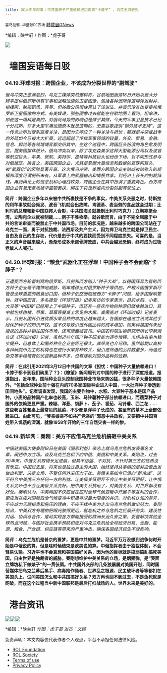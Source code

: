 ```yaml
---
title: DC大中华时事：中共国种子严重依赖进口面临“卡脖子” ，饥荒无可避免
---
```

`喜马拉雅-华盛顿DC农场` [轉載自GNews](https://gnews.org/zh-hans/2378845/)

*编辑：映兰轩 / 作图：*虎子哥

![](http://himalayawashingtondc.org/wp-content/uploads/2021/08/ScreenShot-2021-08-01-at-17.25.09@2x.png)

#   墙国妄语每日驳

### **04.19.环球时报**：跨国企业，不该成为分裂世界的“副驾驶” 

*俄乌冲突正愈演愈烈，乌克兰媒体突然爆料称，谷歌地图服务18日开始以最大分辨率提供俄罗斯所有军事和战略设施的卫星图像，包括各种洲际弹道导弹发射井、指挥所、秘密靶场，等等。但谷歌公司很快否认了该说法，并表示没有改变审核俄罗斯卫星图像的方式。有美媒说，那些图像过去就能在谷歌地图上看到。坦率讲，即使这一爆料是真的，对俄乌局势的影响也是微乎其微，今天的军事卫星技术已经十分成熟，许多大型军用设施原本就是透明的，无需谷歌提供“额外技术支持”。这一传言之所以受到高度关注，是因为它呼应了一种关注与担忧：那就是冲突或战争的外延如今已被大大扩展，远远超越了传统军事领域的较量，外交、贸易、金融、信息、舆论等各领域博弈都交织其中。在这个过程中，跨国巨头扮演的角色愈发明显。据美国媒体统计，俄乌冲突以来，除了埃克森美孚这种大型能源公司以及波音等航空巨头，苹果、微软、英特尔、推特等科技巨头也纷纷下场，以不同形式参与对俄施压。换言之，美国跨国企业，尤其是掌握大量信息和数据的互联网巨头，被“武器化”的风险显著升高。这次俄乌冲突，美西方跨国企业主动或被动卷入的规模和深度可谓前所未有。从军事上的武器输出和情报共享，到经济上长长的制裁阵线，再到舆论上的信息战和心理战攻势，跨国企业在其中扮演了重要角色。西方跨国企业有意无意地被华盛顿裹挟，绑在了将世界推向分裂的副驾驶位上。*

**简评：跨国企业多年以来被中共所裹挟是不争的事实，中美关系交恶之时，特斯拉的刹车事故就会频发、波音飞机就会出故障，肯德基、麦当劳的食品就会过期；比利时的总理和新中国联邦人合影，中共国海关就抵制比利时巧克力；立陶宛挺台湾，立陶宛企业就被制裁……例子不胜枚举。就谷歌而言，由于不完全屈服于中共的言论审查而被禁止于中共国市场。目前的状况是，越来越多的跨国公司站在了乌克兰一面，勇于对抗独裁、法西斯及共产主义，因为捍卫乌克兰就是捍卫民主、自由及自己的生存权，代价是由于中共的要挟而受到不同程度损失。可喜的是，当正义的声音越来越大，渐渐形成多米诺骨牌效应，中共会越发恐惧，终将成为过街老鼠人人喊打。**

### 04.20.环球时报：“粮食”武器化正在浮现！中国种子会不会面临“卡脖子”？ 

*正遭受西方轮番制裁的俄罗斯，目前和西方陷入“种子大战”，以德国拜耳为首的西方种子企业毫不掩饰地威胁，明年或停止对俄罗斯种子等供应。产粮大国俄罗斯尽管是全球重要的粮食出口国，但种子依然面临被西方“卡脖子”问题，给多国敲响警钟。就中国而言，多名接受《环球时报》记者采访的专家表示，目前水稻、小麦、大豆等“中国粮”已经用上了中国种子，但还有一些农作物的种源仍然依赖进口，其中就包括柑橘、苹果、草莓等餐桌上常见的水果。龚荣高对《环球时报》记者表示，目前从国外引进优质水果品种的难度正越来越大，各国都在通过立法或其他手段保护种子的知识产权。这不仅导致引进外国品种的成本增加，如果种植国外未经授权的品种并销往国外市场，还可能面临官司。中国农科院生物研究所所长李新海告诉《环球时报》记者，虽然近些年国产种子研发能力逐步增强，市场占有率也稳步提升，但总体上和国外种业企业差距还很大。龚荣高也介绍称，虽然前期以高校与科研院所为主的机构也在进行水果育种攻关，但引进筛选的品种数量多，而通过杂交等手段培育的优良新品种不多，没有摆脱对国外品种的依赖。*

**简评：在此引用2021年3月12日中共国的文章《担忧：中国种子大量依赖进口！卡脖子都卡到我们碗里了？》：《瞭望》新闻周刊对中国的种子进行了深度报道。报道指出，近年来，国际种业巨头控制我国种业市场来势凶猛，很多种子大量依赖国外，“包括全球种业前十强在内的70多家国际种企进入中国，一大批洋种子渗透到田间地头”。记者调查发现，我国的主要作物中，水稻、大豆种子基本是国产品种，小麦的品种国产化率也较高，玉米、马铃薯种子部分依赖进口，而蔬菜种子对国外的依赖更显严重。辣椒、洋葱、胡萝卜、茄子、番茄、马铃薯、西兰花……这些老百姓餐桌上最常见的蔬菜，不少都是洋种子长成的，甚至有的基本上全部依赖进口。由此可见，“爹亲娘亲不如共产党亲的”邪恶中共政权，又要把中共国百姓带入饥饿的深渊，就像1958年开始的三年自然灾害一样的惨。**

### 04.19.新华网：**秦刚：美方不应借乌克兰危机搞砸中美关系** 

*中国驻美国大使秦刚18日在美国《国家利益》杂志上就乌克兰危机发表署名文章，阐述中方立场。谈及乌克兰危机下的中俄、美俄和中美关系，秦刚说，过去30年来，中俄关系取得长足进展，但其不结盟、不对抗、不针对第三方的性质没有改变。中国过去是、将来也是独立自主的大国，始终坚持从事情的是非曲直出发做出判断、决定立场，不受任何外来压力干扰。美俄关系如今已滑向“新冷战”，这不符合中美俄三方任何一方的利益。让美俄关系更坏不会让中美关系更好，让中俄关系变坏也不会让美俄关系变好。把中美关系搞砸了，对美俄关系、对世界都没有好处。秦刚认为，中美两国不仅应当在应对全球气候变暖中开展平等互利的合作，更应当在应对国际政治气候变冷中积极寻求最大限度的共识。对危机认知的差异，不应成为无端指责和施压的理由，不应干扰中美为走出乌克兰危机做出努力。秦刚指出，中美双方有理由把眼光放得更远，就危机之外与危机之后展开务实、建设性对话、协调与合作，推动实现各方都能接受的欧洲长治久安之策，妥善解决其他全球热点问题，与国际社会携手预防和应对乌克兰危机给全球经济贸易、金融、能源、粮食、产业链、供应链等带来的严重冲击，确保各国经济民生不受影响。*

**简评：乌克兰危机是普京的噩梦，更是中共的噩梦。习近平万万没想到战争何时开始是中俄说的算，但是啥时候结束是欧美说的算。中俄指挥者由于独裁体制，不会轻易认输。习近平也不会真想和美国搞好关系，因为他的目标就是搞弱搞乱搞死美国，自由世界是独裁者的威胁。秦刚想维护中美关系的立场，是烟雾弹，是“表面立牌坊私下做婊子”的一贯伎俩。中共国外交部的几条狼屡屡对美国开怼，同时国营媒体把乌克兰幕后黑手、病毒始作俑者、世界乱之根源、民主破坏者等等都扣在美国头上，试问美国怎么和中共国搞好关系？双方再也回不到过去，不是鱼死就是网破，而在这个过程当中新中国联邦是最后打扫战场的人。世界未来是美好的。**

#   港台资讯
![](https://media.discordapp.net/attachments/858887785507323904/966221249674100746/01.png?width=1043&amp;height=586)![](https://media.discordapp.net/attachments/858887785507323904/966221315361107988/02.png?width=1043&amp;height=586)![](https://media.discordapp.net/attachments/858887785507323904/966221422181625896/03.png?width=1043&amp;height=586)




*编辑：*映兰轩
*作图：虎子哥
发布：文顾*

 

免责声明：本文内容仅代表作者个人观点，平台不承担任何法律风险。

- [ROL Foundation](https://rolfoundation.org/)
- [ROL Society](https://rolsociety.org/)
- [Terms of use](https://gnews.org/terms-of-use-3/)
- [Privacy Policy](https://gnews.org/privacy-policy/)
